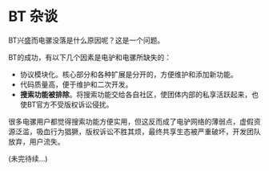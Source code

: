 # BT 杂谈

BT兴盛而电骡没落是什么原因呢？这是一个问题。

BT的成功，有以下几个因素是电驴和电骡所缺失的：

- 协议模块化。核心部分和各种扩展是分开的，方便维护和添加新功能。
- 代码质量高，便于维护和二次开发。
- **搜索功能被排除**。将搜索功能交给各自社区，使团体内部的私享活跃起来，也使BT官方不受版权诉讼侵扰。

很多电骡用户都觉得搜索功能方便实用，但这反而成了电驴网络的薄弱点，虚假资源泛滥，吸血行为猖獗，版权诉讼不胜其烦，最终共享生态被严重破坏，开发团队放弃，用户流失。

(未完待续...)

